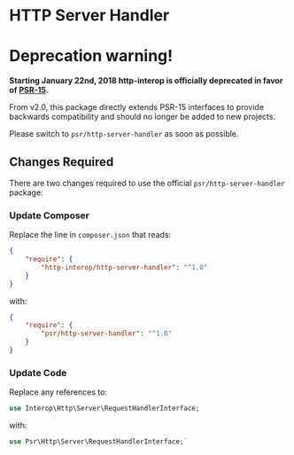 HTTP Server Handler
===================

# Deprecation warning!

**Starting January 22nd, 2018 http-interop is officially deprecated in favor of
[PSR-15][psr-15].**

From v2.0, this package directly extends PSR-15 interfaces to provide backwards
compatibility and should no longer be added to new projects.

Please switch to `psr/http-server-handler` as soon as possible.

[psr-15]: https://github.com/php-fig/fig-standards/blob/master/accepted/PSR-15-http-handlers.md

## Changes Required

There are two changes required to use the official `psr/http-server-handler` package:

### Update Composer

Replace the line in `composer.json` that reads:

```json
{
    "require": {
        "http-interop/http-server-handler": "^1.0"
    }
}
```

with:

```json
{
    "require": {
        "psr/http-server-handler": "^1.0"
    }
}
```

### Update Code

Replace any references to:

```php
use Interop\Http\Server\RequestHandlerInterface;
```

with:

```php
use Psr\Http\Server\RequestHandlerInterface;`
```

